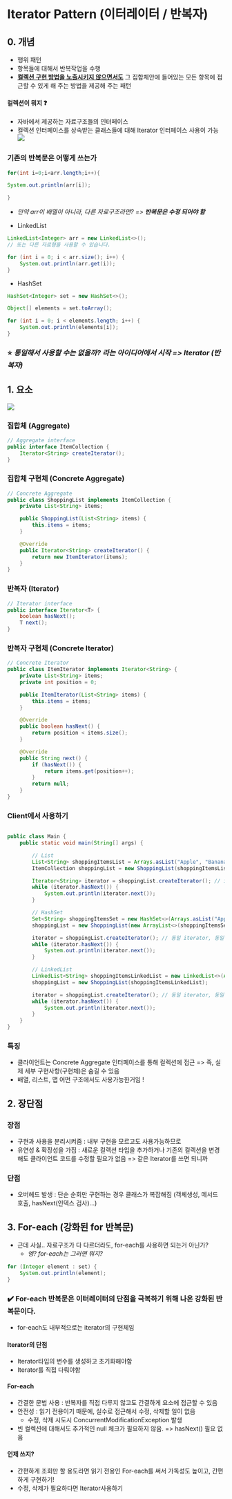 # Iterator Pattern (이터레이터 / 반복자)

## 0. 개념

- 행위 패턴
- 항목들에 대해서 반복작업을 수행
- <u>**컬렉션 구현 방법을 노출시키지 않으면서도**</u> 그 집합체안에 들어있는 모든 항목에 접근할 수 있게 해 주는 방법을 제공해 주는 패턴

#### 컬렉션이 뭐지 :question:

- 자바에서 제공하는 자료구조들의 인터페이스
- 컬렉션 인터페이스를 상속받는 클래스들에 대해 Iterator 인터페이스 사용이 가능
![](https://img1.daumcdn.net/thumb/R1280x0/?scode=mtistory2&fname=https%3A%2F%2Fblog.kakaocdn.net%2Fdn%2FDhAEy%2FbtradRzasBQ%2FCjKa3OnW5k8tGYrkrqjVJ1%2Fimg.png)

### 기존의 반복문은 어떻게 쓰는가

```java
for(int i=0;i<arr.length;i++){

System.out.println(arr[i]);

}
```

- _만약 arr이 배열이 아니라, 다른 자료구조라면? => **반복문은 수정 되어야 함**_

- LinkedList

```java
LinkedList<Integer> arr = new LinkedList<>();
// 또는 다른 자료형을 사용할 수 있습니다.

for (int i = 0; i < arr.size(); i++) {
    System.out.println(arr.get(i));
}
```

- HashSet

```java
HashSet<Integer> set = new HashSet<>();

Object[] elements = set.toArray();

for (int i = 0; i < elements.length; i++) {
    System.out.println(elements[i]);
}
```

### :star: _통일해서 사용할 수는 없을까? 라는 아이디어에서 시작 => Iterator (반복자)_

## 1. 요소

![](https://velog.velcdn.com/images%2Fcham%2Fpost%2F58959069-44eb-40c7-aacb-368f168477c5%2Fimage.png)

### 집합체 (Aggregate)

```java
// Aggregate interface
public interface ItemCollection {
    Iterator<String> createIterator();
}

```

### 집합체 구현체 (Concrete Aggregate)

```java
// Concrete Aggregate
public class ShoppingList implements ItemCollection {
    private List<String> items;

    public ShoppingList(List<String> items) {
        this.items = items;
    }

    @Override
    public Iterator<String> createIterator() {
        return new ItemIterator(items);
    }
}

```

### 반복자 (Iterator)

```java
// Iterator interface
public interface Iterator<T> {
    boolean hasNext();
    T next();
}

```

### 반복자 구현체 (Concrete Iterator)

```java
// Concrete Iterator
public class ItemIterator implements Iterator<String> {
    private List<String> items;
    private int position = 0;

    public ItemIterator(List<String> items) {
        this.items = items;
    }

    @Override
    public boolean hasNext() {
        return position < items.size();
    }

    @Override
    public String next() {
        if (hasNext()) {
            return items.get(position++);
        }
        return null;
    }
}

```

### Client에서 사용하기

```java

public class Main {
    public static void main(String[] args) {

        // List 
        List<String> shoppingItemsList = Arrays.asList("Apple", "Banana", "Milk", "Eggs", "Bread");
        ItemCollection shoppingList = new ShoppingList(shoppingItemsList);

        Iterator<String> iterator = shoppingList.createIterator(); // iterator
        while (iterator.hasNext()) {
            System.out.println(iterator.next());
        }

        // HashSet
        Set<String> shoppingItemsSet = new HashSet<>(Arrays.asList("Apple", "Banana", "Milk", "Eggs", "Bread"));
        shoppingList = new ShoppingList(new ArrayList<>(shoppingItemsSet));

        iterator = shoppingList.createIterator(); // 동일 iterator, 동일 방식 
        while (iterator.hasNext()) {
            System.out.println(iterator.next());
        }

        // LinkedList
        LinkedList<String> shoppingItemsLinkedList = new LinkedList<>(Arrays.asList("Apple", "Banana", "Milk", "Eggs", "Bread"));
        shoppingList = new ShoppingList(shoppingItemsLinkedList);

        iterator = shoppingList.createIterator(); // 동일 iterator, 동일 방식 
        while (iterator.hasNext()) {
            System.out.println(iterator.next());
        }
    }
}


```

### 특징

- 클라이언트는 Concrete Aggregate 인터페이스를 통해 컬렉션에 접근 => 즉, 실제 세부 구현사항(구현체)은 숨길 수 있음
- 배열, 리스트, 맵 어떤 구조에서도 사용가능한거임 !

## 2. 장단점

### 장점

- 구현과 사용을 분리시켜줌 : 내부 구현을 모르고도 사용가능하므로
- 유연성 & 확장성을 가짐 : 새로운 컬렉션 타입을 추가하거나 기존의 컬렉션을 변경해도 클라이언트 코드를 수정할 필요가 없음 => 같은 Iterator를 쓰면 되니까

### 단점

- 오버헤드 발생 : 단순 순회만 구현하는 경우 클래스가 복잡해짐 (객체생성, 메서드 호출, hasNext(인덱스 검사)...)

## 3. For-each (강화된 for 반복문)

- 근데 사실.. 자료구조가 다 다르더라도, for-each를 사용하면 되는거 아닌가?
  - _엥? for-each는 그러면 뭐지?_

```java
for (Integer element : set) {
    System.out.println(element);
}
```

### ✔️ For-each 반복문은 이터레이터의 단점을 극복하기 위해 나온 강화된 반복문이다.

- for-each도 내부적으로는 iterator의 구현체임

#### Iterator의 단점

- Iterator타입의 변수를 생성하고 초기화해야함
- Iterator를 직접 다뤄야함

#### For-each

- 간결한 문법 사용 : 반복자를 직접 다루지 않고도 간결하게 요소에 접근할 수 있음
- 안전성 : 읽기 전용이기 때문에, 실수로 접근해서 수정, 삭제할 일이 없음
  - 수정, 삭제 시도시 ConcurrentModificationException 발생
- 빈 컬렉션에 대해서도 추가적인 null 체크가 필요하지 않음. => hasNext() 필요 없음

#### 언제 쓰지?

- 간편하게 조회만 할 용도라면 읽기 전용인 For-each를 써서 가독성도 높이고, 간편하게 구현하기!
- 수정, 삭제가 필요하다면 Iterator사용하기
